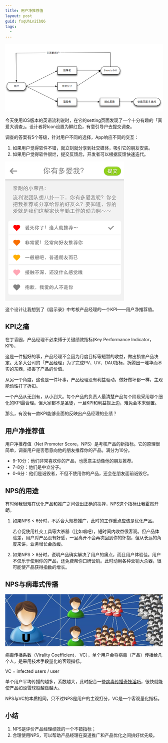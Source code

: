 ```yaml
---
title: 用户净推荐值
layout: post
guid: fsqUhLn2IbQ6
tags:
  - 
---
```

<span class="image-800">![英语流利说截图](/media/files/2013/sep/08-01.png)</span>

今天使用iOS版本的英语流利说时，在它的setting页面发现了一个十分有趣的「真爱大调查」。设计者将Icon设置为鲜红色，有意引导户去提交调查。

调查的答案有5个等级，针对用户不同的选择，App响应不同的交互：

1. 如果用户觉得软件不错，就立刻就分享到社交媒体，吸引它的朋友安装。
2. 如果用户觉得软件很烂，提交反馈后，开发者可以根据反馈快速迭代。

<span class="image-800">![英语流利说截图](/media/files/2013/sep/08-02.png)</span>

这个设计让我想到了《启示录》中考核产品经理的一个KPI——用户净推荐值。


## KPI之痛

在丁香园，产品经理不必束缚于关键绩效指标(Key Performance Indicator，KPI)，

这是一件挺好的事，产品经理不会因为月度目标等短暂的收益，做出损害产品决定。太多大公司的「产品经理」为了完成PV、UV、DAU指标，折腾出一堆华而不实的东西，损害了产品的价值。

从另一个角度，这也是一件坏事，产品经理没有利益驱动，做好做坏都一样，主观能动性打了折扣。

一个产品从无到有，从小到大。每个产品的负责人最清楚产品每个阶段采用哪个细化的KPI最合理。但大家都不是圣徒，一旦KPI和利益搭上边，难免会本末倒置。

那么，有没有一款KPI能够全面的反映出产品经理的业绩？

## 用户净推荐值

用户净推荐值（Net Promoter Score，NPS）是考核产品的新指标。它的原理很简单，调查用户是否愿意向他的朋友推荐你的产品。满分为10分。

* 9-10分：他们非常喜欢你的产品，也愿意主动像他的朋友推荐。
* 7-8分：他们是中立分子。
* 0-6分：他们是诋毁者，不但不使用你的产品，还会在朋友面前诋毁它。

## NPS的用途

有时候我很难在优化产品和推广之间做出正确的抉择，NPS这个指标让我霍然开朗。

1. 如果NPS < 6分时，不适合大规模推广，此时的工作重点应该是优化产品。

	若仓促使用社交工具等大杀器（比如唱吧），短时间内收益很客观。但产品体验差，用户对产品没有好感，一旦离开不会再次回到你的怀抱，但从长远的角度来讲，业务增长会放缓。
	
2. 如果NPS > 8分时，说明产品确实解决了用户的痛点，而且用户体验佳。用户不仅乐于使用你的产品，还免费帮你口碑营销。此时动用各种营销大杀器，很可能使产品获得指数的增长。


## NPS与病毒式传播

<span class="image-800">![英语流利说截图](/media/files/2013/sep/08-03.png)</span>

病毒传播系数（Virality Coefficient， VC），单个用户会将病毒（产品）传播给几个人，是采用技术手段量化的客观指标。

VC = infected users / user 

单个用户平均传播的越多，系数越大，此时配合一些[病毒传播奇技淫巧](http://techcrunch.com/2011/12/26/eight-ways-go-viral/)，很快就能使产品如滚雪球般越做越大。

NPS与VC的本质相同，只不过NPS是用户的主观打分，VC是一个客观量化指标。


## 小结

1. NPS是评价产品经理绩效的一个不错指标；
2. 合理使用NPS，可以帮助产品经理在渠道推广和产品优化之间排好优先级。
